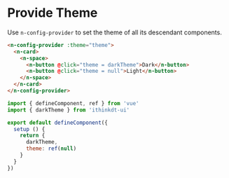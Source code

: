 # Provide Theme

Use `n-config-provider` to set the theme of all its descendant components.

```html
<n-config-provider :theme="theme">
  <n-card>
    <n-space>
      <n-button @click="theme = darkTheme">Dark</n-button>
      <n-button @click="theme = null">Light</n-button>
    </n-space>
  </n-card>
</n-config-provider>
```

```js
import { defineComponent, ref } from 'vue'
import { darkTheme } from 'ithinkdt-ui'

export default defineComponent({
  setup () {
    return {
      darkTheme,
      theme: ref(null)
    }
  }
})
```

